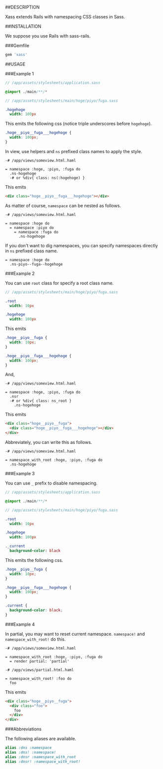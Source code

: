##DESCRIPTION

Xass extends Rails with namespacing CSS classes in Sass.

##INSTALLATION

We suppose you use Rails with sass-rails.

###Gemfile

```rb
gem 'xass'
```

##USAGE

###Example 1

```sass
// /app/assets/stylesheets/application.sass

@import ./main/**/*
```

```sass
// /app/assets/stylesheets/main/hoge/piyo/fuga.sass

.hogehoge
  width: 100px
```

This emits the following css (notice triple underscores before `hogehoge`).

```css
.hoge__piyo__fuga___hogehoge {
  width: 100px;
}
```

In view, use helpers and `ns` prefixed class names to apply the style.

```haml
-# /app/views/someview.html.haml

= namespace :hoge, :piyo, :fuga do
  .ns-hogehoge
  -# or %div{ class: ns(:hogehoge) }
```

This emits

```html
<div class="hoge__piyo__fuga___hogehoge"></div>
```

As matter of course, `namespace` can be nested as follows.

```haml
-# /app/views/someview.html.haml

= namespace :hoge do
  = namespace :piyo do
    = namespace :fuga do
      .ns-hogehoge
```

If you don't want to dig namespaces, you can specify namespaces directly in `ns` prefixed class name.

```haml
= namespace :hoge do
  .ns-piyo--fuga--hogehoge
```

###Example 2

You can use `root` class for specify a root class name.

```sass
// /app/assets/stylesheets/main/hoge/piyo/fuga.sass

.root
  width: 10px

.hogehoge
  width: 100px
```

This emits

```css
.hoge__piyo__fuga {
  width: 10px;
}

.hoge__piyo__fuga___hogehoge {
  width: 100px;
}
```

And,

```haml
-# /app/views/someview.html.haml

= namespace :hoge, :piyo, :fuga do
  .nsr
  -# or %div{ class: ns_root }
    .ns-hogehoge
```

This emits

```html
<div class="hoge__piyo__fuga">
  <div class="hoge__piyo__fuga___hogehoge"></div>
</div>
```

Abbreviately, you can write this as follows.

```haml
-# /app/views/someview.html.haml

= namespace_with_root :hoge, :piyo, :fuga do
  .ns-hogehoge
```

###Example 3

You can use `_` prefix to disable namespacing.

```sass
// /app/assets/stylesheets/application.sass

@import ./main/**/*
```

```sass
// /app/assets/stylesheets/main/hoge/piyo/fuga.sass

.root
  width: 10px

.hogehoge
  width: 100px

._current
  background-color: black
```

This emits the following css.

```css
.hoge__piyo__fuga {
  width: 10px;
}

.hoge__piyo__fuga___hogehoge {
  width: 100px;
}

.current {
  background-color: black;
}
```

###Example 4

In partial, you may want to reset current namespace. `namespace!` and `namespace_with_root!` do this.

```haml
-# /app/views/someview.html.haml

= namespace_with_root :hoge, :piyo, :fuga do
  = render partial: 'partial'
```

```haml
-# /app/views/partial.html.haml

= namespace_with_root! :foo do
  foo
```

This emits

```html
<div class="hoge__piyo__fuga">
  <div class="foo">
    foo
  </div>
</div>
```

###Abbreviations

The following aliases are available.

```ruby
alias :dns :namespace
alias :dns! :namespace!
alias :dnsr :namespace_with_root
alias :dnsr! :namespace_with_root!
```
